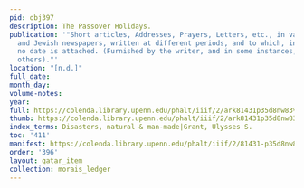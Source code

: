 ```yaml
---
pid: obj397
description: The Passover Holidays.
publication: '"Short articles, Addresses, Prayers, Letters, etc., in various secular
  and Jewish newspapers, written at different periods, and to which, in most cases,
  no date is attached. (Furnished by the writer, and in some instances, reported by
  others)."'
location: "[n.d.]"
full_date:
month_day:
volume-notes:
year:
full: https://colenda.library.upenn.edu/phalt/iiif/2/ark81431p35d8nw83%2FSHA256E-s8206251--4dd5ed9624596723829cf12fcdf639c1031b92eb32b03b7de0bba4ba53586d69.jpeg/full/3500,/0/default.jpg
thumb: https://colenda.library.upenn.edu/phalt/iiif/2/ark81431p35d8nw83%2FSHA256E-s8206251--4dd5ed9624596723829cf12fcdf639c1031b92eb32b03b7de0bba4ba53586d69.jpeg/full/!200,200/0/default.jpg
index_terms: Disasters, natural & man-made|Grant, Ulysses S.
toc: '411'
manifest: https://colenda.library.upenn.edu/phalt/iiif/2/81431-p35d8nw83/manifest
order: '396'
layout: qatar_item
collection: morais_ledger
---
```

